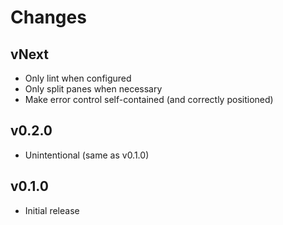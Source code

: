 # Changes

## vNext

* Only lint when configured
* Only split panes when necessary
* Make error control self-contained (and correctly positioned)

## v0.2.0

* Unintentional (same as v0.1.0)

## v0.1.0

* Initial release
